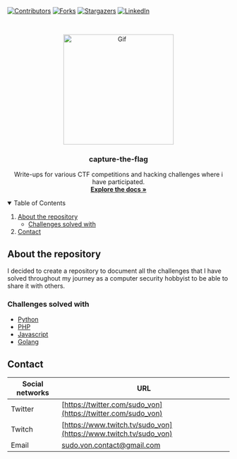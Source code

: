 [![Contributors][contributors-shield]][contributors-url]
[![Forks][forks-shield]][forks-url]
[![Stargazers][stars-shield]][stars-url]
[![LinkedIn][linkedin-shield]][linkedin-url]

<br />
<p align="center">
  <a>
    <img src="https://64.media.tumblr.com/1cbfcd848cce1437be5da56e7afd5952/6078e4f1b83c1f32-1d/s540x810/5324c73c1fcc5909a5e67209c91189c5adcc96af.gif" alt="Gif" width="250" height="250">
  </a>

  <h3 align="center">capture-the-flag</h3>

  <p align="center">
        Write-ups for various CTF competitions and hacking challenges where i have participated. 
    <br />
    <a href="https://github.com/sudo-von/capture-the-flag"><strong>Explore the docs »</strong></a>
  </p>
</p>


<details open="open">
  <summary>Table of Contents</summary>
  <ol>
    <li>
      <a href="#about-the-repository">About the repository</a>
      <ul>
        <li><a href="#solved-with">Challenges solved with</a></li>
      </ul>
    </li>
    <li><a href="#contact">Contact</a></li>
  </ol>
</details>

<!-- ABOUT THE REPOSITORY -->
## About the repository

I decided to create a repository to document all the challenges that I have solved throughout my journey as a computer security hobbyist to be able to share it with others.

### Challenges solved with

* [Python](https://www.python.org/)
* [PHP](https://www.php.net/)
* [Javascript](https://developer.mozilla.org/es/docs/Web/JavaScript)
* [Golang](https://golang.org/)

<!-- CONTACT -->
## Contact

| Social networks  | URL |
| ------------- | -------- |
| Twitter | [https://twitter.com/sudo_von](https://twitter.com/sudo_von) |
| Twitch | [https://www.twitch.tv/sudo_von](https://www.twitch.tv/sudo_von) |
| Email | sudo.von.contact@gmail.com |

<!-- MARKDOWN LINKS & IMAGES -->
<!-- https://www.markdownguide.org/basic-syntax/#reference-style-links -->
[contributors-shield]: https://img.shields.io/github/contributors/sudo-von/capture-the-flag.svg?style=for-the-badge
[contributors-url]: https://github.com/sudo-von/capture-the-flag/graphs/contributors
[forks-shield]: https://img.shields.io/github/forks/sudo-von/capture-the-flag.svg?style=for-the-badge
[forks-url]: https://github.com/sudo-von/capture-the-flag/network/members
[stars-shield]: https://img.shields.io/github/stars/sudo-von/capture-the-flag.svg?style=for-the-badge
[stars-url]: https://github.com/sudo-von/capture-the-flag/stargazers
[issues-shield]: https://img.shields.io/github/issues/sudo-von/capture-the-flag.svg?style=for-the-badge
[issues-url]: https://github.com/sudo-von/capture-the-flag/issues
[license-shield]: https://img.shields.io/github/license/sudo-von/capture-the-flag.svg?style=for-the-badge
[license-url]: https://github.com/sudo-von/capture-the-flag/blob/master/LICENSE.txt
[linkedin-shield]: https://img.shields.io/badge/-LinkedIn-black.svg?style=for-the-badge&logo=linkedin&colorB=555
[linkedin-url]: https://www.linkedin.com/in/jes%C3%BAs-%C3%A1ngel-rodr%C3%ADguez-mart%C3%ADnez-84991a1b4/